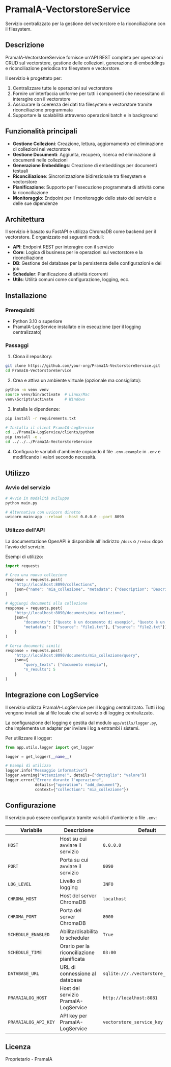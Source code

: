 # PramaIA-VectorstoreService

Servizio centralizzato per la gestione del vectorstore e la riconciliazione con il filesystem.

## Descrizione

PramaIA-VectorstoreService fornisce un'API REST completa per operazioni CRUD sul vectorstore, gestione delle collezioni, generazione di embeddings e riconciliazione periodica tra filesystem e vectorstore.

Il servizio è progettato per:
1. Centralizzare tutte le operazioni sul vectorstore
2. Fornire un'interfaccia uniforme per tutti i componenti che necessitano di interagire con il vectorstore
3. Assicurare la coerenza dei dati tra filesystem e vectorstore tramite riconciliazione programmata
4. Supportare la scalabilità attraverso operazioni batch e in background

## Funzionalità principali

- **Gestione Collezioni**: Creazione, lettura, aggiornamento ed eliminazione di collezioni nel vectorstore
- **Gestione Documenti**: Aggiunta, recupero, ricerca ed eliminazione di documenti nelle collezioni
- **Generazione Embeddings**: Creazione di embeddings per documenti testuali
- **Riconciliazione**: Sincronizzazione bidirezionale tra filesystem e vectorstore
- **Pianificazione**: Supporto per l'esecuzione programmata di attività come la riconciliazione
- **Monitoraggio**: Endpoint per il monitoraggio dello stato del servizio e delle sue dipendenze

## Architettura

Il servizio è basato su FastAPI e utilizza ChromaDB come backend per il vectorstore. È organizzato nei seguenti moduli:

- **API**: Endpoint REST per interagire con il servizio
- **Core**: Logica di business per le operazioni sul vectorstore e la riconciliazione
- **DB**: Gestione del database per la persistenza delle configurazioni e dei job
- **Scheduler**: Pianificazione di attività ricorrenti
- **Utils**: Utilità comuni come configurazione, logging, ecc.

## Installazione

### Prerequisiti

- Python 3.10 o superiore
- PramaIA-LogService installato e in esecuzione (per il logging centralizzato)

### Passaggi

1. Clona il repository:
```bash
git clone https://github.com/your-org/PramaIA-VectorstoreService.git
cd PramaIA-VectorstoreService
```

2. Crea e attiva un ambiente virtuale (opzionale ma consigliato):
```bash
python -m venv venv
source venv/bin/activate  # Linux/Mac
venv\Scripts\activate     # Windows
```

3. Installa le dipendenze:
```bash
pip install -r requirements.txt

# Installa il client PramaIA-LogService
cd ../PramaIA-LogService/clients/python
pip install -e .
cd ../../../PramaIA-VectorstoreService
```

4. Configura le variabili d'ambiente copiando il file `.env.example` in `.env` e modificando i valori secondo necessità.

## Utilizzo

### Avvio del servizio

```bash
# Avvio in modalità sviluppo
python main.py

# Alternativa con uvicorn diretto
uvicorn main:app --reload --host 0.0.0.0 --port 8090
```

### Utilizzo dell'API

La documentazione OpenAPI è disponibile all'indirizzo `/docs` o `/redoc` dopo l'avvio del servizio.

Esempi di utilizzo:

```python
import requests

# Crea una nuova collezione
response = requests.post(
    "http://localhost:8090/collections",
    json={"name": "mia_collezione", "metadata": {"description": "Descrizione"}}
)

# Aggiungi documenti alla collezione
response = requests.post(
    "http://localhost:8090/documents/mia_collezione",
    json={
        "documents": ["Questo è un documento di esempio", "Questo è un altro documento"],
        "metadatas": [{"source": "file1.txt"}, {"source": "file2.txt"}]
    }
)

# Cerca documenti simili
response = requests.post(
    "http://localhost:8090/documents/mia_collezione/query",
    json={
        "query_texts": ["documento esempio"],
        "n_results": 5
    }
)
```

## Integrazione con LogService

Il servizio utilizza PramaIA-LogService per il logging centralizzato. Tutti i log vengono inviati sia al file locale che al servizio di logging centralizzato.

La configurazione del logging è gestita dal modulo `app/utils/logger.py`, che implementa un adapter per inviare i log a entrambi i sistemi.

Per utilizzare il logger:

```python
from app.utils.logger import get_logger

logger = get_logger(__name__)

# Esempi di utilizzo
logger.info("Messaggio informativo")
logger.warning("Attenzione!", details={"dettaglio": "valore"})
logger.error("Errore durante l'operazione", 
             details={"operation": "add_document"}, 
             context={"collection": "mia_collezione"})
```

## Configurazione

Il servizio può essere configurato tramite variabili d'ambiente o file `.env`:

| Variabile | Descrizione | Default |
|-----------|-------------|---------|
| `HOST` | Host su cui avviare il servizio | `0.0.0.0` |
| `PORT` | Porta su cui avviare il servizio | `8090` |
| `LOG_LEVEL` | Livello di logging | `INFO` |
| `CHROMA_HOST` | Host del server ChromaDB | `localhost` |
| `CHROMA_PORT` | Porta del server ChromaDB | `8000` |
| `SCHEDULE_ENABLED` | Abilita/disabilita lo scheduler | `True` |
| `SCHEDULE_TIME` | Orario per la riconciliazione pianificata | `03:00` |
| `DATABASE_URL` | URL di connessione al database | `sqlite:///./vectorstore_service.db` |
| `PRAMAIALOG_HOST` | Host del servizio PramaIA-LogService | `http://localhost:8081` |
| `PRAMAIALOG_API_KEY` | API key per PramaIA-LogService | `vectorstore_service_key` |

## Licenza

Proprietario - PramaIA
